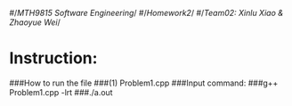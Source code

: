 #/*MTH9815 Software Engineering*/
#/*Homework2*/
#/*Team02: Xinlu Xiao & Zhaoyue Wei*/
# Instruction:
 ###How to run the file
 ###(1) Problem1.cpp
     ###Input command:
     ###g++ Problem1.cpp -lrt
     ###./a.out
